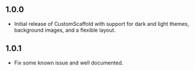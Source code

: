 ## 1.0.0
- Initial release of CustomScaffold with support for dark and light themes, 
background images, and a flexible layout.

## 1.0.1
- Fix some known issue and well documented.